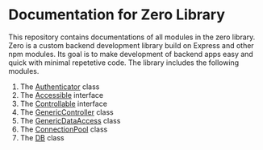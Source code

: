 # Documentation for Zero Library
This repository contains documentations of all modules in the zero library. Zero is a custom backend development library build on Express and other npm modules. Its goal is to make development of backend apps easy and quick with minimal repetetive code. The library includes the following modules.

1. The [Authenticator](./auth/auth.md) class
2. The [Accessible](./bases/accessible.md) interface
3. The [Controllable](./bases/controllable.md) interface
4. The [GenericController](./bases/generic-controller.md) class
5. The [GenericDataAccess](./bases/generic-data-access.md) class
6. The [ConnectionPool](./db/connection.-pool.md) class
7. The [DB](./db/db.md) class